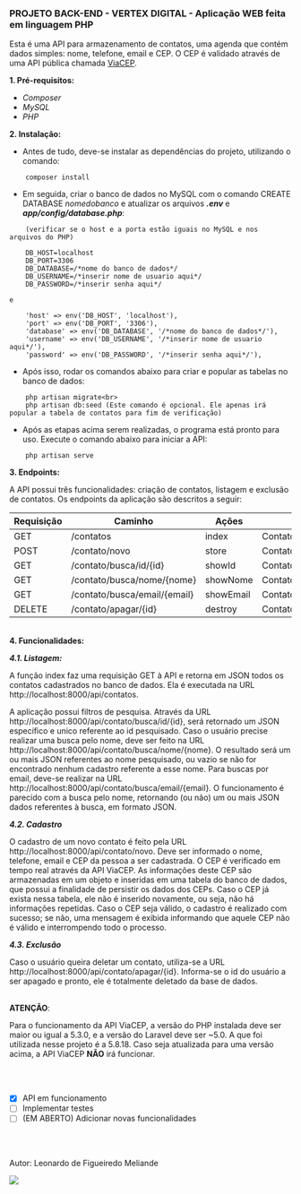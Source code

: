 ### PROJETO BACK-END - VERTEX DIGITAL - Aplicação WEB feita em linguagem PHP

Esta é uma API para armazenamento de contatos, uma agenda que contém dados simples: nome, telefone, email e CEP. O CEP é validado através de uma API pública chamada <a href="https://viacep.com.br/">ViaCEP</a>.

<b>1. Pré-requisitos:</b>

- <i>Composer</i>
- <i>MySQL</i>
- <i>PHP</i>

<b>2. Instalação:</b>

- Antes de tudo, deve-se instalar as dependências do projeto, utilizando o comando:
```
    composer install
```
- Em seguida, criar o banco de dados no MySQL com o comando CREATE DATABASE <i>nomedobanco</i> e atualizar os arquivos <i><b>.env</i></b> e <i><b>app/config/database.php</i></b>:
```
    (verificar se o host e a porta estão iguais no MySQL e nos arquivos do PHP)

    DB_HOST=localhost
    DB_PORT=3306
    DB_DATABASE=/*nome do banco de dados*/
    DB_USERNAME=/*inserir nome de usuario aqui*/
    DB_PASSWORD=/*inserir senha aqui*/
```
    e
```
    'host' => env('DB_HOST', 'localhost'),
    'port' => env('DB_PORT', '3306'),
    'database' => env('DB_DATABASE', '/*nome do banco de dados*/'),
    'username' => env('DB_USERNAME', '/*inserir nome de usuario aqui*/'),
    'password' => env('DB_PASSWORD', '/*inserir senha aqui*/'),
```
- Após isso, rodar os comandos abaixo para criar e popular as tabelas no banco de dados:
```
    php artisan migrate<br>
    php artisan db:seed (Este comando é opcional. Ele apenas irá popular a tabela de contatos para fim de verificação)
```
- Após as etapas acima serem realizadas, o programa está pronto para uso. Execute o comando abaixo para iniciar a API:
```
    php artisan serve
```
<b>3. Endpoints:</b>

A API possui três funcionalidades: criação de contatos, listagem e exclusão de contatos. Os endpoints da aplicação são descritos a seguir:

Requisição   | Caminho                          | Ações        | Nome da rota
-------------|----------------------------------|--------------|------------------
GET          | /contatos                        | index        | ContatoController@index
POST         | /contato/novo                    | store        | ContatoController@store
GET          | /contato/busca/id/{id}           | showId       | ContatoController@showId
GET          | /contato/busca/nome/{nome}       | showNome     | ContatoController@showNome
GET          | /contato/busca/email/{email}     | showEmail    | ContatoController@showEmail
DELETE       | /contato/apagar/{id}             | destroy      | ContatoController@destroy

<br>
<b>4. Funcionalidades:</b>

   <b><i>4.1. Listagem:</b></i>

A função index faz uma requisição GET à API e retorna em JSON todos os contatos cadastrados no banco de dados. Ela é executada na URL http://localhost:8000/api/contatos.

A aplicação possui filtros de pesquisa. Através da URL http://localhost:8000/api/contato/busca/id/{id}, será retornado um JSON específico e unico referente ao id pesquisado. Caso o usuário precise realizar uma busca pelo nome, deve ser feito na URL http://localhost:8000/api/contato/busca/nome/{nome}. O resultado será um ou mais JSON referentes ao nome pesquisado, ou vazio se não for encontrado nenhum cadastro referente a esse nome. Para buscas por email, deve-se realizar na URL http://localhost:8000/api/contato/busca/email/{email}. O funcionamento é parecido com a busca pelo nome, retornando (ou não) um ou mais JSON dados referentes à busca, em formato JSON.

   <b><i>4.2. Cadastro</b></i>

O cadastro de um novo contato é feito pela URL http://localhost:8000/api/contato/novo. Deve ser informado o nome, telefone, email e CEP da pessoa a ser cadastrada. O CEP é verificado em tempo real através da API ViaCEP. As informações deste CEP são armazenadas em um objeto e inseridas em uma tabela do banco de dados, que possui a finalidade de persistir os dados dos CEPs. Caso o CEP já exista nessa tabela, ele não é inserido novamente, ou seja, não há informações repetidas. Caso o CEP seja válido, o cadastro é realizado com sucesso; se não, uma mensagem é exibida informando que aquele CEP não é válido e interrompendo todo o processo.

   <b><i>4.3. Exclusão</b></i>

Caso o usuário queira deletar um contato, utiliza-se a URL http://localhost:8000/api/contato/apagar/{id}. Informa-se o id do usuário a ser apagado e pronto, ele é totalmente deletado da base de dados.
<br>
<br>
    
<b>ATENÇÃO</b>:

Para o funcionamento da API ViaCEP, a versão do PHP instalada deve ser maior ou igual a 5.3.0, e a versão do Laravel deve ser ~5.0. A que foi utilizada nesse projeto é a 5.8.18. Caso seja atualizada para uma versão acima, a API ViaCEP <b>NÃO</b> irá funcionar.

<br>
<br>

- [x] API em funcionamento
- [ ] Implementar testes
- [ ] (EM ABERTO) Adicionar novas funcionalidades

<br>
<br>

Autor: Leonardo de Figueiredo Meliande

   <IMG SRC="https://pa1.narvii.com/6445/2effbe46653f3c5604386e6802c9e7ea8de0f46a_hq.gif">  
